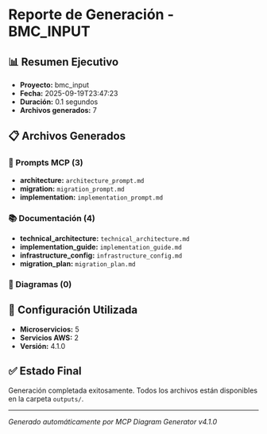 # Reporte de Generación - BMC_INPUT

## 📊 Resumen Ejecutivo

- **Proyecto:** bmc_input
- **Fecha:** 2025-09-19T23:47:23
- **Duración:** 0.1 segundos
- **Archivos generados:** 7

## 📋 Archivos Generados

### 🎯 Prompts MCP (3)
- **architecture:** `architecture_prompt.md`
- **migration:** `migration_prompt.md`
- **implementation:** `implementation_prompt.md`

### 📚 Documentación (4)
- **technical_architecture:** `technical_architecture.md`
- **implementation_guide:** `implementation_guide.md`
- **infrastructure_config:** `infrastructure_config.md`
- **migration_plan:** `migration_plan.md`

### 📐 Diagramas (0)

## 🎯 Configuración Utilizada

- **Microservicios:** 5
- **Servicios AWS:** 2
- **Versión:** 4.1.0

## ✅ Estado Final

Generación completada exitosamente. Todos los archivos están disponibles en la carpeta `outputs/`.

---
*Generado automáticamente por MCP Diagram Generator v4.1.0*
